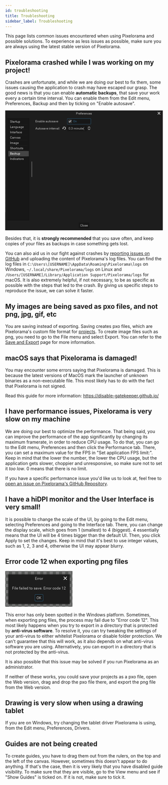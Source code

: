 ```yaml
---
id: troubleshooting
title: Troubleshooting
sidebar_label: Troubleshooting
---
```


This page lists common issues encountered when using Pixelorama and possible solutions. To experience as less issues as possible, make sure you are always using the latest stable version of Pixelorama.

## Pixelorama crashed while I was working on my project!
Crashes are unfortunate, and while we are doing our best to fix them, some issues causing the application to crash may have escaped our grasp. The good news is that you can enable **automatic backups**, that save your work every a certain time interval. You can enable them from the Edit menu, Preferences, Backup and then by ticking on "Enable autosave".

![Enable Autosave](../static/img/enable_autosave.png)

Besides that, it is **strongly recommended** that you save often, and keep copies of your files as backups in case something gets lost.

You can also aid us in our fight against crashes by [reporting issues on GitHub](https://github.com/Orama-Interactive/Pixelorama/issues) and uploading the content of Pixelorama's log files. You can find the log files in `C:\Users\[USERNAME]\AppData\Roaming\Pixelorama\logs` on Windows, `~/.local/share/Pixelorama/logs` on Linux and `/Users/[USERNAME]/Library/Application Support/Pixelorama/logs` for macOS. It is also extremely helpful, if not necessary, to be as specific as possible with the steps that led to the crash. By giving us specific steps to reproduce the issue, we can solve it faster.


## My images are being saved as pxo files, and not png, jpg, gif, etc
You are saving instead of exporting. Saving creates pxo files, which are Pixelorama's custom file format for [projects](concepts/project). To create image files such as png, you need to go to the File menu and select Export. You can refer to the [Save and Export](user_manual/save_and_export) page for more information.


## macOS says that Pixelorama is damaged!
You may encounter some errors saying that Pixelorama is damaged. This is because the latest versions of MacOS mark the launcher of unknown binaries as a non-executable file. This most likely has to do with the fact that Pixelorama is not signed.

Read this guide for more information: https://disable-gatekeeper.github.io/


## I have performance issues, Pixelorama is very slow on my machine
We are doing our best to optimize the performance. That being said, you can improve the performance of the app significantly by changing its maximum framerate, in order to reduce CPU usage. To do that, you can go to the Edit menu, Preferences and then click the Performance tab. There, you can set a maximum value for the FPS in "Set application FPS limit:". Keep in mind that the lower the number, the lower the CPU usage, but the application gets slower, choppier and unresponsive, so make sure not to set it *too low*. 0 means that there is no limit.

If you have a specific performance issue you'd like us to look at, feel free to [open an issue on Pixelorama's GitHub Repository](https://github.com/Orama-Interactive/Pixelorama/issues).


## I have a hiDPI monitor and the User Interface is very small!
It is possible to change the scale of the UI, by going to the Edit menu, selecting Preferences and going to the Interface tab. There, you can change the display scale, which goes from 1 (smallest) to 4 (biggest). 4 essentially means that the UI will be 4 times bigger than the default UI. Then, you click Apply to set the changes. Keep in mind that it's best to use integer values, such as 1, 2, 3 and 4, otherwise the UI may appear blurry.


## Error code 12 when exporting png files
![Error code 12](../static/img/error_code_12.png)

This error has only been spotted in the Windows platform. Sometimes, when exporting png files, the process may fail due to "Error code 12". This most likely happens when you try to export in a directory that is protected by **anti-virus software**. To resolve it, you can try tweaking the settings of your anti-virus to either whitelist Pixelorama or disable folder protection. We can't guarantee that this will work, as it also depends on what anti-virus software you are using. Alternatively, you can export in a directory that is not protected by the anti-virus.

It is also possible that this issue may be solved if you run Pixelorama as an administrator.

If neither of these works, you could save your projects as a pxo file, open the Web version, drag and drop the pxo file there, and export the png file from the Web version.


## Drawing is very slow when using a drawing tablet
If you are on Windows, try changing the tablet driver Pixelorama is using, from the Edit menu, Preferences, Drivers.


## Guides are not being created
To create guides, you have to drag them out from the rulers, on the top and the left of the canvas. However, sometimes this doesn't appear to do anything. If that's the case, then it is very likely that you have disabled guide visibility. To make sure that they are visible, go to the View menu and see if "Show Guides" is ticked on. If it is not, make sure to tick it.
